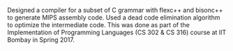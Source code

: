  Designed a compiler for a subset of C grammar with flexc++ and bisonc++ to generate MIPS assembly code. Used a dead code elimination algorithm to optimize the intermediate code. This was done as part of the Implementation of Programming Languages (CS 302 & CS 316) course at IIT Bombay in Spring 2017.
